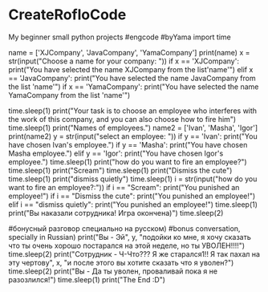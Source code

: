 # CreateRofloCode
My beginner small python projects
#engcode
#byYama
import time



name = ['XJCompany', 'JavaCompany', 'YamaCompany']
print(name)
x = str(input("Choose a name for your company: "))
if x == 'XJCompany':
    print("You have selected the name XJCompany from the list\'name\'")
elif x == 'JavaCompany':
    print("You have selected the name JavaCompany from the list \'name\'")
    if x == 'YamaCompany':
        print("You have selected the name YamaCompany from the list \'name\'")

time.sleep(1)
print("Your task is to choose an employee who interferes with the work of this company, and you can also choose how to fire him")
time.sleep(1)
print("Names of employees.")
name2 = ['Ivan', 'Masha', 'Igor']
print(name2)
y = str(input("select an employee: "))
if y == 'Ivan':
    print("You have chosen Ivan's employee.")
if y == 'Masha':
    print("You have chosen Masha employee.")
elif y == 'Igor':
    print("You have chosen Igor's employee.")
time.sleep(1)
print("how do you want to fire an employee?")
time.sleep(1)
print("Scream")
time.sleep(1)
print("Dismiss the cute")
time.sleep(1)
print("dismiss quietly")
time.sleep(1)
i = str(input("how do you want to fire an employee?:"))
if i == "Scream":
    print("You punished an employee!")
if i == "Dismiss the cute":
    print("You punished an employee!")
elif i == "dismiss quietly":
    print("You punished an employee!")
time.sleep(1)
print("Вы наказали сотрудника! Игра окончена)")
time.sleep(2)










#бонусный разговор специально на русском)
#bonus conversation, specially in Russian)
print("Вы - Эй", y, "подойки ко мне, я хочу сказать что ты очень хорошо постарался на этой неделе, но ты УВОЛЕН!!!!")
time.sleep(2)
print("Сотрудник - Ч-Что??? Я же старался1!! Я так пахал на эту чертову", x, "и после этого вы хотите сказать что я уволен?")
time.sleep(2)
print("Вы - Да ты уволен, проваливай пока я не разозлился!")
time.sleep(1)
print("The End :D")
